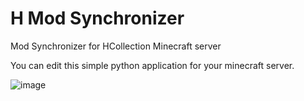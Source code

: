 # H Mod Synchronizer
Mod Synchronizer for HCollection Minecraft server

You can edit this simple python application for your minecraft server.

![image](https://github.com/user-attachments/assets/df79e49c-8270-4230-b223-b4d52eeb2943)
